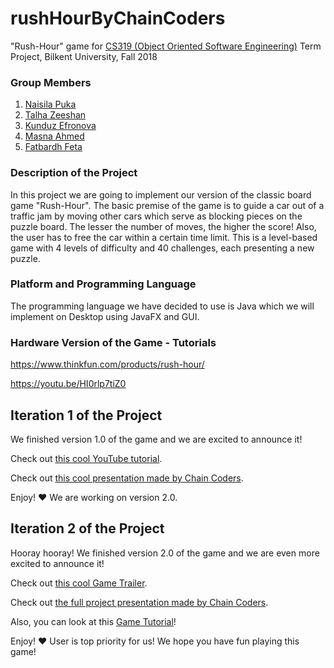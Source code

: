 # rushHourByChainCoders

"Rush-Hour" game for [CS319 (Object Oriented Software Engineering)](https://stars.bilkent.edu.tr/syllabus/view/CS/319/) Term Project, Bilkent University, Fall 2018

### Group Members

1. [Naisila Puka](https://github.com/NaisilaPuka)
2. [Talha Zeeshan](https://github.com/Geo-Quad)
3. [Kunduz Efronova](https://github.com/efronova)
4. [Masna Ahmed](https://github.com/maZna)
5. [Fatbardh Feta](https://github.com/fatbardhfeta)

### Description of the Project

In this project we are going to implement our version of the classic board game "Rush-Hour". The basic premise 
of the game is to guide a car out of a traffic jam by moving other cars which serve as blocking pieces on the 
puzzle board. The lesser the number of moves, the higher the score! Also, the user has to free the car within a certain time
limit. This is a level-based game with 4 levels of difficulty and 40 challenges, each presenting a new puzzle.

### Platform and Programming Language 

The programming language we have decided to use is Java which we will implement on Desktop using JavaFX and GUI.

### Hardware Version of the Game - Tutorials

https://www.thinkfun.com/products/rush-hour/

https://youtu.be/HI0rlp7tiZ0

## Iteration 1 of the Project

We finished version 1.0 of the game and we are excited to announce it!

Check out [this cool YouTube tutorial](https://www.youtube.com/watch?v=mbmSakJnnts).

Check out [this cool presentation made by Chain Coders](https://docs.google.com/presentation/d/1YYexpBScjx-HPlzynTmQXB8Lhkw0m3CyYwm7uDCFTVI/edit?usp=sharing).

Enjoy! :heart: We are working on version 2.0.

## Iteration 2 of the Project

Hooray hooray! We finished version 2.0 of the game and we are even more excited to announce it!

Check out [this cool Game Trailer](https://www.youtube.com/watch?v=BxhfhZMh3Es).

Check out [the full project presentation made by Chain Coders](https://docs.google.com/presentation/d/15Rc-cR5yDQnqsD-80W1g8u4ayo8wd1HPbeRZRZZZ8q4/edit#slide=id.p).

Also, you can look at this [Game Tutorial](https://www.youtube.com/watch?v=yuGKpxTDBoc&t=2s)!

Enjoy! :heart: User is top priority for us! We hope you have fun playing this game!

